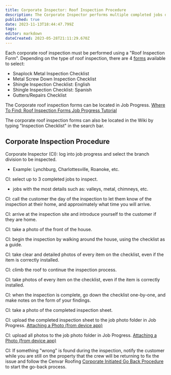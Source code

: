 ```yaml
---
title: Corporate Inspector: Roof Inspection Procedure
description: The Corporate Inspector performs multiple completed jobs daily using the following corporate roof inspection procedure. 
published: true
date: 2023-11-13T18:44:47.799Z
tags: 
editor: markdown
dateCreated: 2023-05-28T21:11:29.670Z
---
```


Each corporate roof inspection must be performed using a "Roof Inspection Form". Depending on the type of roof inspection, there are 4 [forms](https://wiki2.cenvarroofing.com/i/109) available to select:

-   Snaplock Metal Inspection Checklist
-   Metal Screw Down Inspection Checklist
-   Shingle Inspection Checklist: English
-   Shingle Inspection Checklist: Spanish
-   Gutters/Repairs Checklist

The Corporate roof inspection forms can be located in Job Progress. [Where To Find: Roof Inspection Forms Job Progress Tutorial](https://wiki.cenvarroofing.com/i/101)

The corporate roof inspection forms can also be located in the Wiki by typing "Inspection Checklist" in the search bar.

## **Corporate Inspection Procedure**

Corporate Inspector (CI): log into job progress and select the branch division to be inspected.

-   Example: Lynchburg, Charlottesville, Roanoke, etc.

CI: select up to 3 completed jobs to inspect.

-   jobs with the most details such as: valleys, metal, chimneys, etc.

CI: call the customer the day of the inspection to let them know of the inspection at their home, and approximately what time you will arrive.

CI: arrive at the inspection site and introduce yourself to the customer if they are home.

CI: take a photo of the front of the house.

CI: begin the inspection by walking around the house, using the checklist as a guide.

CI: take clear and detailed photos of every item on the checklist, even if the item is correctly installed.

CI: climb the roof to continue the inspection process.

CI: take photos of every item on the checklist, even if the item is correctly installed.

CI: when the inspection is complete, go down the checklist one-by-one, and make notes on the form of your findings.

CI: take a photo of the completed inspection sheet.

CI: upload the completed inspection sheet to the job photo folder in Job Progress. [Attaching a Photo (from device app)](https://wiki.cenvarroofing.com/i/73)

CI: upload all photos to the job photo folder in Job Progress. [Attaching a Photo (from device app)](https://wiki.cenvarroofing.com/i/73)

CI: If something "wrong" is found during the inspection, notify the customer while you are still on the property that the crew will be returning to fix the issue and follow the Cenvar Roofing [Corporate Initiated Go Back Procedure](https://wiki.cenvarroofing.com/i/157) to start the go-back process.